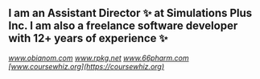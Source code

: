 ## I am an Assistant Director ✨ at Simulations Plus Inc. I am also a freelance software developer with 12+ years of experience ✨
_www.obianom.com_ _www.rpkg.net_ _www.66pharm.com_ _[www.coursewhiz.org](https://coursewhiz.org)_
